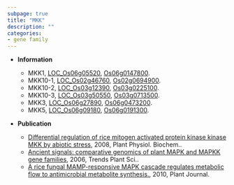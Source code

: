 ```yaml
---
subpage: true
title: "MKK"
description: ""
categories:
- gene family
---
```


* **Information**  
    + MKK1, [LOC_Os06g05520](http://rice.plantbiology.msu.edu/cgi-bin/ORF_infopage.cgi?orf=LOC_Os06g05520), [Os06g0147800](http://rapdb.dna.affrc.go.jp/viewer/gbrowse_details/irgsp1?name=Os06g0147800).
    + MKK10-1, [LOC_Os02g46760](http://rice.plantbiology.msu.edu/cgi-bin/ORF_infopage.cgi?orf=LOC_Os02g46760), [Os02g0694900](http://rapdb.dna.affrc.go.jp/viewer/gbrowse_details/irgsp1?name=Os02g0694900).
    + MKK10-2, [LOC_Os03g12390](http://rice.plantbiology.msu.edu/cgi-bin/ORF_infopage.cgi?orf=LOC_Os03g12390), [Os03g0225100](http://rapdb.dna.affrc.go.jp/viewer/gbrowse_details/irgsp1?name=Os03g0225100).
    + MKK10-3, [LOC_Os03g50550](http://rice.plantbiology.msu.edu/cgi-bin/ORF_infopage.cgi?orf=LOC_Os03g50550), [Os03g0713500](http://rapdb.dna.affrc.go.jp/viewer/gbrowse_details/irgsp1?name=Os03g0713500).
    + MKK3, [LOC_Os06g27890](http://rice.plantbiology.msu.edu/cgi-bin/ORF_infopage.cgi?orf=LOC_Os06g27890), [Os06g0473200](http://rapdb.dna.affrc.go.jp/viewer/gbrowse_details/irgsp1?name=Os06g0473200).
    + MKK5, [LOC_Os06g09180](http://rice.plantbiology.msu.edu/cgi-bin/ORF_infopage.cgi?orf=LOC_Os06g09180), [Os06g0191300](http://rapdb.dna.affrc.go.jp/viewer/gbrowse_details/irgsp1?name=Os06g0191300).

* **Publication**  
    + [Differential regulation of rice mitogen activated protein kinase kinase MKK by abiotic stress](http://www.ncbi.nlm.nih.gov/pubmed?term=Differential+regulation+of+rice+mitogen+activated+protein+kinase+kinase+MKK+by+abiotic+stress%5BTitle%5D), 2008, Plant Physiol. Biochem..
    + [Ancient signals: comparative genomics of plant MAPK and MAPKK gene families](http://www.ncbi.nlm.nih.gov/pubmed?term=Ancient+signals:+comparative+genomics+of+plant+MAPK+and+MAPKK+gene+families%5BTitle%5D), 2006, Trends Plant Sci..
    + [A rice fungal MAMP-responsive MAPK cascade regulates metabolic flow to antimicrobial metabolite synthesis.](http://www.ncbi.nlm.nih.gov/pubmed?term=A+rice+fungal+MAMP-responsive+MAPK+cascade+regulates+metabolic+flow+to+antimicrobial+metabolite+synthesis.%5BTitle%5D), 2010, Plant Journal.


